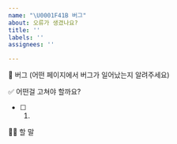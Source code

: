 ```yaml
---
name: "\U0001F41B 버그"
about: 오류가 생겼나요?
title: ''
labels: ''
assignees: ''

---
```


🐛 버그 (어떤 페이지에서 버그가 일어났는지 알려주세요)


✅ 어떤걸 고쳐야 할까요?
- [ ] 1.  


🙋🏻 할 말
